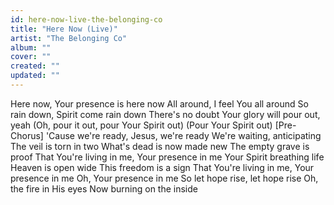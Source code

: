 ```yaml
---
id: here-now-live-the-belonging-co
title: "Here Now (Live)"
artist: "The Belonging Co"
album: ""
cover: ""
created: ""
updated: ""
---
```


Here now, Your presence is here now
All around, I feel You all around
So rain down, Spirit come rain down
There's no doubt Your glory will pour out, yeah
(Oh, pour it out, pour Your Spirit out)
(Pour Your Spirit out)
[Pre-Chorus]
'Cause we're ready, Jesus, we're ready
We're waiting, anticipating
The veil is torn in two
What's dead is now made new
The empty grave is proof
That You're living in me, Your presence in me
Your Spirit breathing life
Heaven is open wide
This freedom is a sign
That You're living in mе, Your presence in mе
Oh, Your presence in me
So let hope rise, let hope rise
Oh, the fire in His eyes
Now burning on the inside